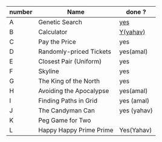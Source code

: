 |number|Name| done ?|
|------|----------------|-------------|
|A|Genetic Search|[yes](https://github.com/mzareeb99/Workshop-in-Competitive-Programming/blob/main/HW2/code/geneticsearch.cpp)|
|B|Calculator |[Y(yahav)](https://github.com/mzareeb99/Workshop-in-Competitive-Programming/blob/main/HW2/code/calculator.cpp)|
|C|Pay the Price|yes|
|D|Randomly-priced Tickets |yes(amal)|
|E|Closest Pair (Uniform)|yes|
|F|Skyline|yes|
|G|The King of the North|yes|
|H|Avoiding the Apocalypse |yes(amal)|
|I|Finding Paths in Grid|yes (amal)|
|J|The Candyman Can|yes (yahav)|
|K|Peg Game for Two||
|L|Happy Happy Prime Prime|Yes(Yahav)|

